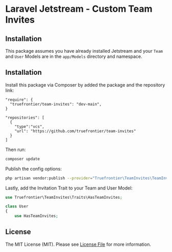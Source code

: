 # Laravel Jetstream - Custom Team Invites

## Installation

This package assumes you have already installed Jetstream and your `Team` and `User` Models are in the `app/Models` 
directory and namespace.

## Installation

Install this package via Composer by added the package and the repository link:

```composer
"require": {
  "truefrontier/team-invites": "dev-main",
}

"repositories": [
  {
    "type":"vcs",
    "url": "https://github.com/truefrontier/team-invites"
  }
]
```

Then run:
```bash
composer update
```

Publish the config options:
```bash
php artisan vendor:publish --provider="Truefrontier\TeamInvites\TeamInvitesServiceProvider" --force
```

Lastly, add the Invitation Trait to your Team and User Model:
```php
use Truefrontier\TeamInvites\Traits\HasTeamInvites;

class User
{
    use HasTeamInvites;
```

## License

The MIT License (MIT). Please see [License File](LICENSE.md) for more information.
